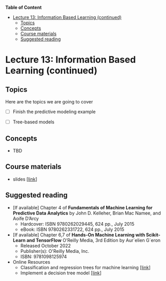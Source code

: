 
**Table of Content**
- [Lecture 13: Information Based Learning (continued)](#lecture-13-information-based-learning-continued)
  - [Topics](#topics)
  - [Concepts](#concepts)
  - [Course materials](#course-materials)
  - [Suggested reading](#suggested-reading)

# Lecture 13: Information Based Learning (continued)

## Topics
Here are the topics we are going to cover
* [ ] Finish the predictive modeling example
* [ ] Tree-based models


## Concepts
* TBD


## Course materials
* slides [[link](https://docs.google.com/presentation/d/1Ggp7qTv5DMprJZgkwNAF92dvv1Apbx5kYWVKni2ty6w/edit#slide=id.p)]

## Suggested reading
* [If available] Chapter 4 of **Fundamentals of Machine Learning for Predictive Data Analytics** by John D. Kelleher, Brian Mac Namee, and Aoife D’Arcy
  * Hardcover: ISBN 9780262029445, 624 pp., July 2015
  * eBook:  ISBN 9780262331722, 624 pp., July 2015
* [If available] Chapter 6,7 of **Hands-On Machine Learning with Scikit-Learn and TensorFlow** O’Reilly Media, 3rd Edition by Aur´elien G´eron
  * Released October 2022
  * Publisher(s): O'Reilly Media, Inc.
  * ISBN: 9781098125974
* Online Resources
  * Classification and regression trees for machine learning [[link](https://machinelearningmastery.com/classification-and-regression-trees-for-machine-learning/)]
  * Implement a decision tree model [[link](https://machinelearningmastery.com/implement-decision-tree-algorithm-scratch-python/)]
